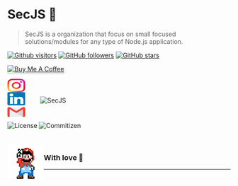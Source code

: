 # SecJS 📙

> SecJS is a organization that focus on small focused solutions/modules for any type of Node.js application.

[![Github visitors](https://visitor-badge.glitch.me/badge?page_id=secjs.visitor-badge)](https://github.com/secjs)
[![GitHub followers](https://img.shields.io/github/followers/jlenon7.svg?style=social&label=Follow&maxAge=2592000)](https://github.com/jlenon7?tab=followers)
[![GitHub stars](https://img.shields.io/github/stars/secjs/.github.svg?style=social&label=Star&maxAge=2592000)](https://github.com/secjs/.github/stargazers/)

<p>
    <a href="https://www.buymeacoffee.com/secjs" target="_blank"><img src="https://www.buymeacoffee.com/assets/img/custom_images/orange_img.png" alt="Buy Me A Coffee" style="height: 41px !important;width: 174px !important;box-shadow: 0px 3px 2px 0px rgba(190, 190, 190, 0.5) !important;-webkit-box-shadow: 0px 3px 2px 0px rgba(190, 190, 190, 0.5) !important;" ></a>
</p>

<img src="https://github-readme-stats.vercel.app/api?username=SecJS&show_icons=true&theme=dracula&locale=en" alt="SecJS" width="400px" align="right" hspace="30px" vspace="40px"/>

<p>
  <p>
  <a href="https://www.instagram.com/lenonsec/" target="_blank">
    <img align="center" src="./.github/icons/instagram.svg" alt="jlenon7" height="30" width="40" />
  </a>

  <a href="https://www.linkedin.com/in/jo%C3%A3o-lenon-873480194/" target="_blank">
    <img align="center" src="./.github/icons/linkedin.svg" alt="jlenon7" height="30" width="40" />
  </a>

  <a href="mailto:lenonSec7@gmail.com?subject=Hello%20again" target="_blank">
    <img align="center" src="./.github/icons/gmail.svg" alt="jlenon7" height="30" width="40" />
  </a>
    
  <img alt="License" src="https://img.shields.io/badge/license-MIT-brightgreen?style=for-the-badge&logo=appveyor">

  <img alt="Commitizen" src="https://img.shields.io/badge/commitizen-friendly-brightgreen?style=for-the-badge&logo=appveyor">
  </p>
</p>

<br>

<img src="./.github/mario.png" width="80px" align="left" hspace="1px" vspace="1px">

<h3>With love 💙</h3>

---
